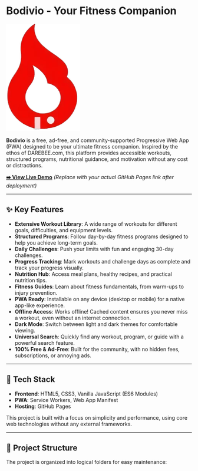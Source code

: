 # Bodivio - Your Fitness Companion

![Bodivio Logo](./logo.png)

**Bodivio** is a free, ad-free, and community-supported Progressive Web App (PWA) designed to be your ultimate fitness companion. Inspired by the ethos of DAREBEE.com, this platform provides accessible workouts, structured programs, nutritional guidance, and motivation without any cost or distractions.

**[➡️ View Live Demo](https://your-username.github.io/your-repo-name/)** *(Replace with your actual GitHub Pages link after deployment)*

---

## ✨ Key Features

-   **Extensive Workout Library**: A wide range of workouts for different goals, difficulties, and equipment levels.
-   **Structured Programs**: Follow day-by-day fitness programs designed to help you achieve long-term goals.
-   **Daily Challenges**: Push your limits with fun and engaging 30-day challenges.
-   **Progress Tracking**: Mark workouts and challenge days as complete and track your progress visually.
-   **Nutrition Hub**: Access meal plans, healthy recipes, and practical nutrition tips.
-   **Fitness Guides**: Learn about fitness fundamentals, from warm-ups to injury prevention.
-   **PWA Ready**: Installable on any device (desktop or mobile) for a native app-like experience.
-   **Offline Access**: Works offline! Cached content ensures you never miss a workout, even without an internet connection.
-   **Dark Mode**: Switch between light and dark themes for comfortable viewing.
-   **Universal Search**: Quickly find any workout, program, or guide with a powerful search feature.
-   **100% Free & Ad-Free**: Built for the community, with no hidden fees, subscriptions, or annoying ads.

---

## 🚀 Tech Stack

-   **Frontend**: HTML5, CSS3, Vanilla JavaScript (ES6 Modules)
-   **PWA**: Service Workers, Web App Manifest
-   **Hosting**: GitHub Pages

This project is built with a focus on simplicity and performance, using core web technologies without any external frameworks.

---

## 📂 Project Structure

The project is organized into logical folders for easy maintenance: